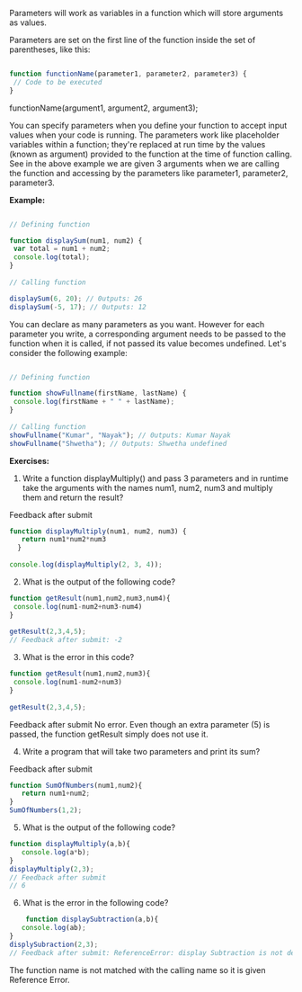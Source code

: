 Parameters will work as variables in a function which will store arguments as values. 

Parameters are set on the first line of the function inside the set of parentheses, like this:

```javascript

function functionName(parameter1, parameter2, parameter3) {
 // Code to be executed
}

```

functionName(argument1, argument2, argument3);
 
You can specify parameters when you define your function to accept input values when your code is running. The parameters work like placeholder variables within a function; they're replaced at run time by the values (known as argument) provided to the function at the time of function calling. See  in the above example we are given 3 arguments when we are calling the function and accessing by the parameters like parameter1, parameter2, parameter3.

**Example:**

```javascript

// Defining function

function displaySum(num1, num2) {
 var total = num1 + num2;
 console.log(total);
}
 
// Calling function

displaySum(6, 20); // 0utputs: 26
displaySum(-5, 17); // 0utputs: 12

```

You can declare as many parameters as you want. However for each parameter you write, a corresponding argument needs to be passed to the function when it is called, if not passed its value becomes undefined. Let's consider the following example:

```javascript

// Defining function

function showFullname(firstName, lastName) {
 console.log(firstName + " " + lastName);
}
 
// Calling function
showFullname("Kumar", "Nayak"); // 0utputs: Kumar Nayak
showFullname("Shwetha"); // 0utputs: Shwetha undefined

```


**Exercises:**

1. Write a function displayMultiply() and pass 3 parameters and in runtime take the arguments with the names num1, num2, num3 and multiply them and return the result?

Feedback after submit
```javascript
function displayMultiply(num1, num2, num3) {
   return num1*num2*num3
  }
  
console.log(displayMultiply(2, 3, 4));
```

2. What is the output of the following code?

```javascript
function getResult(num1,num2,num3,num4){
 console.log(num1-num2+num3-num4)
}
 
getResult(2,3,4,5);
// Feedback after submit: -2
```

3. What is the error in this code?
```javascript
function getResult(num1,num2,num3){
 console.log(num1-num2+num3)
}
 
getResult(2,3,4,5);
```
 
Feedback after submit
No error. Even though an extra parameter (5) is passed, the function getResult simply does not use it.	

4. Write a program that will take two parameters and print its sum?

Feedback after submit
```javascript
function SumOfNumbers(num1,num2){
   return num1+num2;
}
SumOfNumbers(1,2);
 ```
5. What is the output of the following code?
```javascript
function displayMultiply(a,b){
   console.log(a*b);
}
displayMultiply(2,3);
// Feedback after submit
// 6
```
6. What is the error in the following code?
```javascript
	function displaySubtraction(a,b){
   console.log(ab);
}
displySubraction(2,3);
// Feedback after submit: ReferenceError: display Subtraction is not defined
```
The function name is not matched with the calling name so it is given Reference Error.


